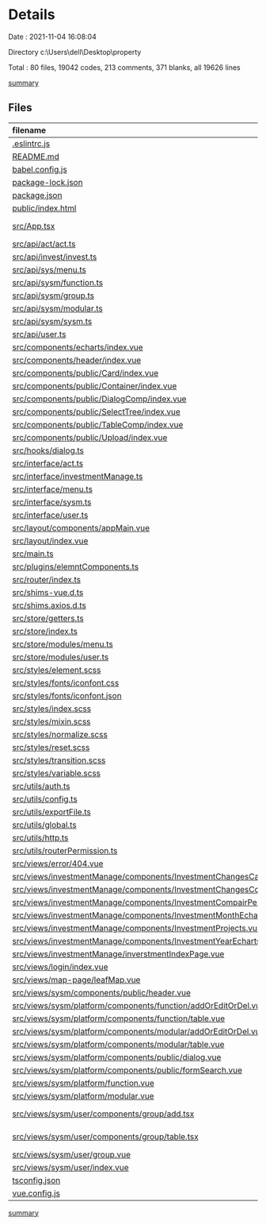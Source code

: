 # Details

Date : 2021-11-04 16:08:04

Directory c:\Users\dell\Desktop\property

Total : 80 files,  19042 codes, 213 comments, 371 blanks, all 19626 lines

[summary](results.md)

## Files
| filename | language | code | comment | blank | total |
| :--- | :--- | ---: | ---: | ---: | ---: |
| [.eslintrc.js](/.eslintrc.js) | JavaScript | 20 | 0 | 1 | 21 |
| [README.md](/README.md) | Markdown | 24 | 0 | 7 | 31 |
| [babel.config.js](/babel.config.js) | JavaScript | 21 | 5 | 1 | 27 |
| [package-lock.json](/package-lock.json) | JSON | 14,159 | 0 | 1 | 14,160 |
| [package.json](/package.json) | JSON | 52 | 0 | 1 | 53 |
| [public/index.html](/public/index.html) | HTML | 16 | 1 | 1 | 18 |
| [src/App.tsx](/src/App.tsx) | TypeScript React | 8 | 0 | 1 | 9 |
| [src/api/act/act.ts](/src/api/act/act.ts) | TypeScript | 25 | 2 | 2 | 29 |
| [src/api/invest/invest.ts](/src/api/invest/invest.ts) | TypeScript | 57 | 5 | 6 | 68 |
| [src/api/sys/menu.ts](/src/api/sys/menu.ts) | TypeScript | 20 | 0 | 2 | 22 |
| [src/api/sysm/function.ts](/src/api/sysm/function.ts) | TypeScript | 45 | 5 | 5 | 55 |
| [src/api/sysm/group.ts](/src/api/sysm/group.ts) | TypeScript | 10 | 1 | 2 | 13 |
| [src/api/sysm/modular.ts](/src/api/sysm/modular.ts) | TypeScript | 21 | 2 | 2 | 25 |
| [src/api/sysm/sysm.ts](/src/api/sysm/sysm.ts) | TypeScript | 45 | 5 | 6 | 56 |
| [src/api/user.ts](/src/api/user.ts) | TypeScript | 17 | 1 | 3 | 21 |
| [src/components/echarts/index.vue](/src/components/echarts/index.vue) | Vue | 65 | 7 | 7 | 79 |
| [src/components/header/index.vue](/src/components/header/index.vue) | Vue | 221 | 3 | 10 | 234 |
| [src/components/public/Card/index.vue](/src/components/public/Card/index.vue) | Vue | 40 | 0 | 3 | 43 |
| [src/components/public/Container/index.vue](/src/components/public/Container/index.vue) | Vue | 37 | 0 | 3 | 40 |
| [src/components/public/DialogComp/index.vue](/src/components/public/DialogComp/index.vue) | Vue | 53 | 0 | 1 | 54 |
| [src/components/public/SelectTree/index.vue](/src/components/public/SelectTree/index.vue) | Vue | 133 | 0 | 8 | 141 |
| [src/components/public/TableComp/index.vue](/src/components/public/TableComp/index.vue) | Vue | 184 | 5 | 12 | 201 |
| [src/components/public/Upload/index.vue](/src/components/public/Upload/index.vue) | Vue | 0 | 0 | 1 | 1 |
| [src/hooks/dialog.ts](/src/hooks/dialog.ts) | TypeScript | 10 | 6 | 2 | 18 |
| [src/interface/act.ts](/src/interface/act.ts) | TypeScript | 6 | 0 | 1 | 7 |
| [src/interface/investmentManage.ts](/src/interface/investmentManage.ts) | TypeScript | 36 | 0 | 6 | 42 |
| [src/interface/menu.ts](/src/interface/menu.ts) | TypeScript | 9 | 0 | 1 | 10 |
| [src/interface/sysm.ts](/src/interface/sysm.ts) | TypeScript | 105 | 4 | 9 | 118 |
| [src/interface/user.ts](/src/interface/user.ts) | TypeScript | 25 | 0 | 3 | 28 |
| [src/layout/components/appMain.vue](/src/layout/components/appMain.vue) | Vue | 23 | 3 | 3 | 29 |
| [src/layout/index.vue](/src/layout/index.vue) | Vue | 17 | 0 | 3 | 20 |
| [src/main.ts](/src/main.ts) | TypeScript | 13 | 0 | 3 | 16 |
| [src/plugins/elemntComponents.ts](/src/plugins/elemntComponents.ts) | TypeScript | 77 | 0 | 7 | 84 |
| [src/router/index.ts](/src/router/index.ts) | TypeScript | 61 | 0 | 4 | 65 |
| [src/shims-vue.d.ts](/src/shims-vue.d.ts) | TypeScript | 7 | 1 | 2 | 10 |
| [src/shims.axios.d.ts](/src/shims.axios.d.ts) | TypeScript | 11 | 0 | 3 | 14 |
| [src/store/getters.ts](/src/store/getters.ts) | TypeScript | 5 | 0 | 2 | 7 |
| [src/store/index.ts](/src/store/index.ts) | TypeScript | 18 | 9 | 6 | 33 |
| [src/store/modules/menu.ts](/src/store/modules/menu.ts) | TypeScript | 38 | 4 | 6 | 48 |
| [src/store/modules/user.ts](/src/store/modules/user.ts) | TypeScript | 63 | 1 | 6 | 70 |
| [src/styles/element.scss](/src/styles/element.scss) | SCSS | 87 | 2 | 7 | 96 |
| [src/styles/fonts/iconfont.css](/src/styles/fonts/iconfont.css) | CSS | 27 | 0 | 6 | 33 |
| [src/styles/fonts/iconfont.json](/src/styles/fonts/iconfont.json) | JSON | 37 | 0 | 1 | 38 |
| [src/styles/index.scss](/src/styles/index.scss) | SCSS | 23 | 6 | 5 | 34 |
| [src/styles/mixin.scss](/src/styles/mixin.scss) | SCSS | 21 | 0 | 1 | 22 |
| [src/styles/normalize.scss](/src/styles/normalize.scss) | SCSS | 1 | 0 | 0 | 1 |
| [src/styles/reset.scss](/src/styles/reset.scss) | SCSS | 50 | 6 | 8 | 64 |
| [src/styles/transition.scss](/src/styles/transition.scss) | SCSS | 35 | 4 | 10 | 49 |
| [src/styles/variable.scss](/src/styles/variable.scss) | SCSS | 5 | 0 | 4 | 9 |
| [src/utils/auth.ts](/src/utils/auth.ts) | TypeScript | 41 | 1 | 6 | 48 |
| [src/utils/config.ts](/src/utils/config.ts) | TypeScript | 10 | 3 | 2 | 15 |
| [src/utils/exportFile.ts](/src/utils/exportFile.ts) | TypeScript | 29 | 0 | 5 | 34 |
| [src/utils/global.ts](/src/utils/global.ts) | TypeScript | 8 | 1 | 2 | 11 |
| [src/utils/http.ts](/src/utils/http.ts) | TypeScript | 72 | 8 | 10 | 90 |
| [src/utils/routerPermission.ts](/src/utils/routerPermission.ts) | TypeScript | 40 | 2 | 7 | 49 |
| [src/views/error/404.vue](/src/views/error/404.vue) | Vue | 0 | 0 | 1 | 1 |
| [src/views/investmentManage/components/InvestmentChangesCapital.vue](/src/views/investmentManage/components/InvestmentChangesCapital.vue) | Vue | 207 | 3 | 9 | 219 |
| [src/views/investmentManage/components/InvestmentChangesContrast.vue](/src/views/investmentManage/components/InvestmentChangesContrast.vue) | Vue | 167 | 0 | 7 | 174 |
| [src/views/investmentManage/components/InvestmentCompairPercentEcharts.vue](/src/views/investmentManage/components/InvestmentCompairPercentEcharts.vue) | Vue | 129 | 0 | 7 | 136 |
| [src/views/investmentManage/components/InvestmentMonthEcharts.vue](/src/views/investmentManage/components/InvestmentMonthEcharts.vue) | Vue | 175 | 1 | 6 | 182 |
| [src/views/investmentManage/components/InvestmentProjects.vue](/src/views/investmentManage/components/InvestmentProjects.vue) | Vue | 121 | 0 | 6 | 127 |
| [src/views/investmentManage/components/InvestmentYearEcharts.vue](/src/views/investmentManage/components/InvestmentYearEcharts.vue) | Vue | 235 | 7 | 11 | 253 |
| [src/views/investmentManage/inverstmentIndexPage.vue](/src/views/investmentManage/inverstmentIndexPage.vue) | Vue | 54 | 3 | 2 | 59 |
| [src/views/login/index.vue](/src/views/login/index.vue) | Vue | 150 | 8 | 12 | 170 |
| [src/views/map-page/leafMap.vue](/src/views/map-page/leafMap.vue) | Vue | 5 | 0 | 2 | 7 |
| [src/views/sysm/components/public/header.vue](/src/views/sysm/components/public/header.vue) | Vue | 29 | 0 | 1 | 30 |
| [src/views/sysm/platform/components/function/addOrEditOrDel.vue](/src/views/sysm/platform/components/function/addOrEditOrDel.vue) | Vue | 182 | 9 | 11 | 202 |
| [src/views/sysm/platform/components/function/table.vue](/src/views/sysm/platform/components/function/table.vue) | Vue | 62 | 3 | 5 | 70 |
| [src/views/sysm/platform/components/modular/addOrEditOrDel.vue](/src/views/sysm/platform/components/modular/addOrEditOrDel.vue) | Vue | 185 | 32 | 6 | 223 |
| [src/views/sysm/platform/components/modular/table.vue](/src/views/sysm/platform/components/modular/table.vue) | Vue | 108 | 4 | 6 | 118 |
| [src/views/sysm/platform/components/public/dialog.vue](/src/views/sysm/platform/components/public/dialog.vue) | Vue | 54 | 0 | 1 | 55 |
| [src/views/sysm/platform/components/public/formSearch.vue](/src/views/sysm/platform/components/public/formSearch.vue) | Vue | 92 | 0 | 6 | 98 |
| [src/views/sysm/platform/function.vue](/src/views/sysm/platform/function.vue) | Vue | 204 | 10 | 15 | 229 |
| [src/views/sysm/platform/modular.vue](/src/views/sysm/platform/modular.vue) | Vue | 191 | 10 | 14 | 215 |
| [src/views/sysm/user/components/group/add.tsx](/src/views/sysm/user/components/group/add.tsx) | TypeScript React | 129 | 0 | 7 | 136 |
| [src/views/sysm/user/components/group/table.tsx](/src/views/sysm/user/components/group/table.tsx) | TypeScript React | 72 | 1 | 1 | 74 |
| [src/views/sysm/user/group.vue](/src/views/sysm/user/group.vue) | Vue | 126 | 2 | 6 | 134 |
| [src/views/sysm/user/index.vue](/src/views/sysm/user/index.vue) | Vue | 0 | 0 | 1 | 1 |
| [tsconfig.json](/tsconfig.json) | JSON | 30 | 11 | 0 | 41 |
| [vue.config.js](/vue.config.js) | JavaScript | 52 | 6 | 1 | 59 |

[summary](results.md)